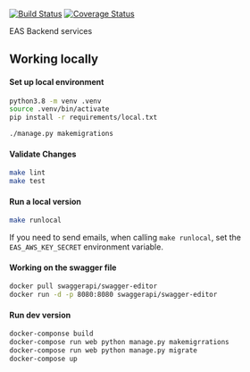 [![Build Status](https://travis-ci.org/etcaterva/eas-backend.svg?branch=master)](https://travis-ci.org/etcaterva/eas-backend)
[![Coverage Status](https://coveralls.io/repos/github/etcaterva/eas-backend/badge.svg?branch=master)](https://coveralls.io/github/etcaterva/eas-backend?branch=master)

EAS Backend services

## Working locally
#### Set up local environment

```bash
python3.8 -m venv .venv
source .venv/bin/activate
pip install -r requirements/local.txt

./manage.py makemigrations
```

#### Validate Changes

```bash
make lint
make test
```

#### Run a local version

```bash
make runlocal
```

If you need to send emails, when calling `make runlocal`, set the
`EAS_AWS_KEY_SECRET` environment variable.

#### Working on the swagger file

```bash
docker pull swaggerapi/swagger-editor
docker run -d -p 8080:8080 swaggerapi/swagger-editor
```

#### Run dev version

```bash
docker-componse build
docker-compose run web python manage.py makemigrrations
docker-compose run web python manage.py migrate
docker-compose up
```
